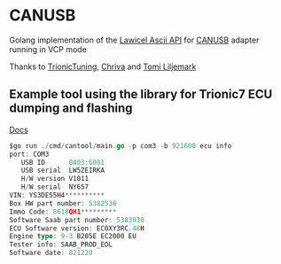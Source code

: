 # CANUSB

Golang implementation of the [Lawicel Ascii API](http://www.can232.com/docs/canusb_manual.pdf) for [CANUSB](https://lawicel-shop.se/elektronik/kommunikation/can/lawicel-canusb-adapter-1m-usb-cable/) adapter running in VCP mode

Thanks to [TrionicTuning](https://www.trionictuning.com/), [Chriva](https://www.trionictuning.com/forum/memberlist.php?mode=viewprofile&u=3231) and [Tomi Liljemark](https://pikkupossu.1g.fi/tomi/tomi.html)

## Example tool using the library for Trionic7 ECU dumping and flashing

[Docs](docs/t7.md)

```go
$go run ./cmd/cantool/main.go -p com3 -b 921600 ecu info
port: COM3
   USB ID      0403:6001
   USB serial  LW5ZEIRKA
   H/W version V1011
   H/W serial  NY657
VIN: YS3DE55H4**********
Box HW part number: 5382536  
Immo Code: 8610QH1*********
Software Saab part number: 5383930
ECU Software version: EC0XY3RC.48H
Engine type: 9-3 B205E EC2000 EU
Tester info: SAAB_PROD_EOL
Software date: 021220
```